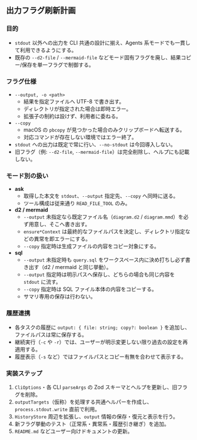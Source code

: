 ## 出力フラグ刷新計画

### 目的
- `stdout` 以外への出力を CLI 共通の設計に揃え、Agents 系モードでも一貫して利用できるようにする。
- 既存の `--d2-file` / `--mermaid-file` などモード固有フラグを廃し、結果コピー/保存を単一フラグで制御する。

### フラグ仕様
- `--output, -o <path>`
  - 結果を指定ファイルへ UTF-8 で書き出す。
  - ディレクトリが指定された場合は即時エラー。
  - 拡張子の制約は設けず、利用者に委ねる。
- `--copy`
  - macOS の `pbcopy` が見つかった場合のみクリップボードへ転送する。
  - 対応コマンドが存在しない環境ではエラー終了。
- `stdout` への出力は既定で常に行い、`--no-stdout` は今回導入しない。
- 旧フラグ（例: `--d2-file`, `--mermaid-file`）は完全削除し、ヘルプにも記載しない。

### モード別の扱い
- **ask**
  - 取得した本文を `stdout`、`--output` 指定先、`--copy` へ同時に送る。
  - ツール構成は従来通り `READ_FILE_TOOL` のみ。
- **d2 / mermaid**
  - `--output` 未指定なら既定ファイル名（`diagram.d2` / `diagram.mmd`）を必ず用意し、そこへ書き出す。
  - `ensure*Context` は最終的なファイルパスを決定し、ディレクトリ指定などの異常を即エラーにする。
  - `--copy` 指定時は生成ファイルの内容をコピー対象にする。
- **sql**
  - `--output` 未指定時も `query.sql` をワークスペース内に決め打ちし必ず書き出す（d2 / mermaid と同じ挙動）。
  - `--output` 指定時は明示パスへ保存し、どちらの場合も同じ内容を `stdout` に流す。
  - `--copy` 指定時は SQL ファイル本体の内容をコピーする。
  - サマリ専用の保存は行わない。

### 履歴連携
- 各タスクの履歴に `output: { file: string; copy?: boolean }` を追加し、ファイルパスは常に保存する。
- 継続実行（`-c` や `-r`）では、ユーザーが明示変更しない限り過去の設定を再適用する。
- 履歴表示（`-s` など）ではファイルパスとコピー有無を合わせて表示する。

### 実装ステップ
1. `CliOptions`・各 CLI `parseArgs` の Zod スキーマとヘルプを更新し、旧フラグを削除。
2. `outputTargets`（仮称）を処理する共通ヘルパーを作成し、`process.stdout.write` 直前で利用。
3. `HistoryStore` 周辺を拡張し、`output` 情報の保存・復元と表示を行う。
4. 新フラグ挙動のテスト（正常系・異常系・履歴引き継ぎ）を追加。
5. `README.md` などユーザー向けドキュメントの更新。
